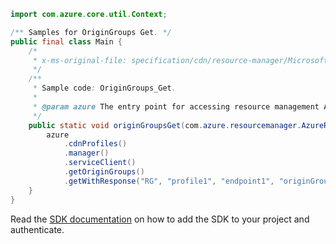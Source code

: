```java
import com.azure.core.util.Context;

/** Samples for OriginGroups Get. */
public final class Main {
    /*
     * x-ms-original-file: specification/cdn/resource-manager/Microsoft.Cdn/stable/2021-06-01/examples/OriginGroups_Get.json
     */
    /**
     * Sample code: OriginGroups_Get.
     *
     * @param azure The entry point for accessing resource management APIs in Azure.
     */
    public static void originGroupsGet(com.azure.resourcemanager.AzureResourceManager azure) {
        azure
            .cdnProfiles()
            .manager()
            .serviceClient()
            .getOriginGroups()
            .getWithResponse("RG", "profile1", "endpoint1", "originGroup1", Context.NONE);
    }
}
```

Read the [SDK documentation](https://github.com/Azure/azure-sdk-for-java/blob/azure-resourcemanager_2.15.0/sdk/resourcemanager/azure-resourcemanager/README.md) on how to add the SDK to your project and authenticate.
